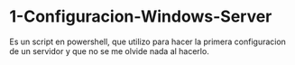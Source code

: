 # 1-Configuracion-Windows-Server

Es un script en powershell, que utilizo para hacer la primera configuracion de un servidor y que no se me olvide nada al hacerlo.
